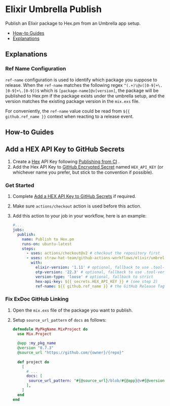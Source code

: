 # Elixir Umbrella Publish

Publish an Elixir package to Hex.pm from an Umbrella app setup.

- [How-to Guides](#how-to-guides)
- [Explanations](#explanations)

## Explanations

### Ref Name Configuration

`ref-name` configuration is used to identify which package you suppose to release. When the `ref-name` matches the
following regex `^(.+)\@v([0-9]+\.[0-9]+\.[0-9])$` which is `[package-name]@v[version]`, the package will be published
to Hex.pm if the package exists under the umbrella setup, and the version matches the existing package version in
the `mix.exs` file.

For conveniently, the `ref-name` value could be read from `${{ github.ref_name }}` context when reacting to a release
event.

## How-to Guides

## Add a HEX API Key to GitHub Secrets

1. Create a [Hex](https://hex.pm) API Key following [Publishing from CI](https://hex.pm/docs/publish#publishing-from-ci)
   .
2. Add the Hex API Key
   to [GitHub Encrypted Secret](https://docs.github.com/en/actions/security-guides/encrypted-secrets)
   named `HEX_API_KEY` (or whichever name you prefer, but stick to the convention if possible).

### Get Started

1. Complete [Add a HEX API Key to GitHub Secrets](#add-a-hex-api-key-to-github-secrets) if required.
2. Make sure `actions/checkout` action is used before this action.
3. Add this action to your job in your workflow, here is an example:

    ```yml
    #...
    jobs:
      publish:
        name: Publish to Hex.pm
        runs-on: ubuntu-latest
        steps:
          - uses: actions/checkout@v2 # checkout the repository first
          - uses: straw-hat-team/github-actions-workflows/elixir/umbrella-publish@master
            with:
              elixir-version: '1.11' # optional, fallback to use .tool-versions
              otp-version: '22.3' # optional, fallback to use .tool-versions
              version-type: 'loose' # optional, fallback to strict
              hex-api-key: ${{ secrets.HEX_API_KEY }} # (see step 2)
              ref-name: ${{ github.ref_name }} # the GitHub Release Tag Name with the format of "[package name]@v[version]"
    ```

### Fix ExDoc GitHub Linking

1. Open the `mix.exs` file of the package you want to publish.
2. Setup `source_url_pattern` of `docs` as follows:
    
    ```elixir
    defmodule MyPkgName.MixProject do
      use Mix.Project
      
      @app :my_pkg_name
      @version "0.7.3"
      @source_url "https://github.com/{owner}/{repo}"
      
      def project do
        [
          # ...
          docs: [
           source_url_pattern: "#{@source_url}/blob/#{@app}@v#{@version}/apps/#{@app}/%{path}#L%{line}"
          ],
        ]
      end
    end
    ```
